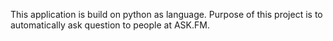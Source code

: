 This application is build on python as language. Purpose of this project is to automatically ask question to people at ASK.FM.
